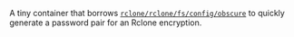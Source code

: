 A tiny container that borrows [`rclone/rclone/fs/config/obscure`](https://github.com/rclone/rclone/fs/config/obscure) to quickly generate a password pair for an Rclone encryption.
